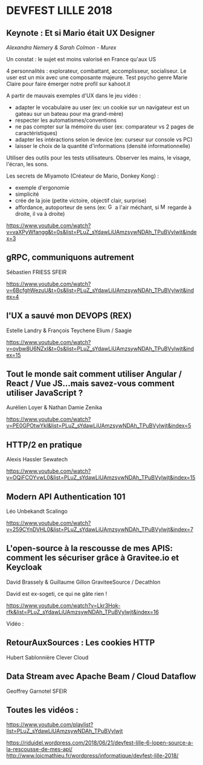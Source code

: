 # DEVFEST LILLE 2018

## Keynote : Et si Mario était UX Designer
*Alexandra Nemery & Sarah Colmon - Murex*

Un constat : le sujet est moins valorisé en France qu'aux US

4 personnalités : explorateur, combattant, accomplisseur, socialiseur. Le user est un mix avec une composante majeure.
Test psycho genre Marie Claire pour faire émerger notre profil sur kahoot.it

A partir de mauvais exemples d'UX dans le jeu vidéo :
- adapter le vocabulaire au user (ex: un cookie sur un navigateur est un gateau sur un bateau pour ma grand-mère)
- respecter les automatismes/conventions
- ne pas compter sur la mémoire du user (ex: comparateur vs 2 pages de caractéristiques)
- adapter les intéractions selon le device (ex: curseur sur console vs PC)
- laisser le choix de la quantité d'informations (densité informationnelle)

Utiliser des outils pour les tests utilisateurs.
Observer les mains, le visage, l'écran, les sons.

Les secrets de Miyamoto (Créateur de Mario, Donkey Kong) : 
- exemple d'ergonomie
- simplicité
- crée de la joie (petite victoire, objectif clair, surprise)
- affordance, autoporteur de sens (ex: <img src="https://upload.wikimedia.org/wikipedia/en/2/21/Goomba2.gif" width="15" alt="Goomba"> a l'air méchant, si <img src="https://i.pinimg.com/originals/78/09/ed/7809ed657b14bdf0f30ca4ab59877bfe.png" width="15" alt="Mario"> regarde à droite, il va à droite)

https://www.youtube.com/watch?v=vaXPyWfangg&t=0s&list=PLuZ_sYdawLiUAmzsywNDAh_TPuBVylwjt&index=3

## gRPC, communiquons autrement
Sébastien FRIESS
SFEIR

https://www.youtube.com/watch?v=6BcfghWezuU&t=0s&list=PLuZ_sYdawLiUAmzsywNDAh_TPuBVylwjt&index=4

## l'UX a sauvé mon DEVOPS (REX)
Estelle Landry & François Teychene
Elium / Saagie

https://www.youtube.com/watch?v=ovbw8U6NZxI&t=0s&list=PLuZ_sYdawLiUAmzsywNDAh_TPuBVylwjt&index=15

## Tout le monde sait comment utiliser Angular / React / Vue JS…mais savez-vous comment utiliser JavaScript ?
Aurélien Loyer & Nathan Damie
Zenika

https://www.youtube.com/watch?v=PE0GPOtwYkI&list=PLuZ_sYdawLiUAmzsywNDAh_TPuBVylwjt&index=5

## HTTP/2 en pratique
Alexis Hassler
Sewatech

https://www.youtube.com/watch?v=OQiFCOYvwL0&list=PLuZ_sYdawLiUAmzsywNDAh_TPuBVylwjt&index=15

## Modern API Authentication 101
Léo Unbekandt
Scalingo

https://www.youtube.com/watch?v=259CYnDVHL0&list=PLuZ_sYdawLiUAmzsywNDAh_TPuBVylwjt&index=7

## L'open-source à la rescousse de mes APIS: comment les sécuriser grâce à Gravitee.io et Keycloak
David Brassely & Guillaume Gillon
GraviteeSource / Decathlon

David est ex-sogeti, ce qui ne gâte rien !

https://www.youtube.com/watch?v=Lkr3Hok-rfk&list=PLuZ_sYdawLiUAmzsywNDAh_TPuBVylwjt&index=16


Vidéo :
## RetourAuxSources : Les cookies HTTP
Hubert Sablonnière
Clever Cloud

## Data Stream avec Apache Beam / Cloud Dataflow
Geoffrey Garnotel
SFEIR


## Toutes les vidéos :
https://www.youtube.com/playlist?list=PLuZ_sYdawLiUAmzsywNDAh_TPuBVylwjt




https://riduidel.wordpress.com/2018/06/21/devfest-lille-6-lopen-source-a-la-rescousse-de-mes-api/
http://www.loicmathieu.fr/wordpress/informatique/devfest-lille-2018/